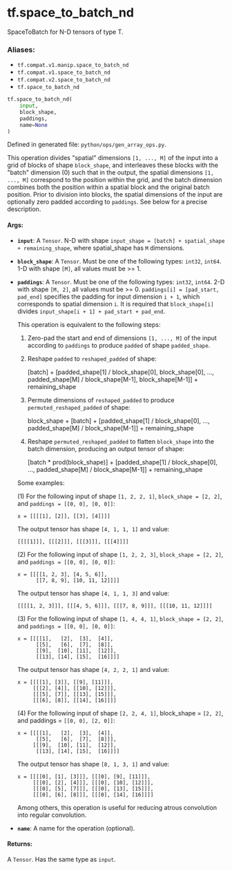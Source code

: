 <div itemscope itemtype="http://developers.google.com/ReferenceObject">
<meta itemprop="name" content="tf.space_to_batch_nd" />
<meta itemprop="path" content="Stable" />
</div>

# tf.space_to_batch_nd

SpaceToBatch for N-D tensors of type T.

### Aliases:

* `tf.compat.v1.manip.space_to_batch_nd`
* `tf.compat.v1.space_to_batch_nd`
* `tf.compat.v2.space_to_batch_nd`
* `tf.space_to_batch_nd`

``` python
tf.space_to_batch_nd(
    input,
    block_shape,
    paddings,
    name=None
)
```



Defined in generated file: `python/ops/gen_array_ops.py`.

<!-- Placeholder for "Used in" -->

This operation divides "spatial" dimensions `[1, ..., M]` of the input into a
grid of blocks of shape `block_shape`, and interleaves these blocks with the
"batch" dimension (0) such that in the output, the spatial dimensions
`[1, ..., M]` correspond to the position within the grid, and the batch
dimension combines both the position within a spatial block and the original
batch position.  Prior to division into blocks, the spatial dimensions of the
input are optionally zero padded according to `paddings`.  See below for a
precise description.

#### Args:


* <b>`input`</b>: A `Tensor`.
  N-D with shape `input_shape = [batch] + spatial_shape + remaining_shape`,
  where spatial_shape has `M` dimensions.
* <b>`block_shape`</b>: A `Tensor`. Must be one of the following types: `int32`, `int64`.
  1-D with shape `[M]`, all values must be >= 1.
* <b>`paddings`</b>: A `Tensor`. Must be one of the following types: `int32`, `int64`.
  2-D with shape `[M, 2]`, all values must be >= 0.
    `paddings[i] = [pad_start, pad_end]` specifies the padding for input dimension
    `i + 1`, which corresponds to spatial dimension `i`.  It is required that
    `block_shape[i]` divides `input_shape[i + 1] + pad_start + pad_end`.

  This operation is equivalent to the following steps:

  1. Zero-pad the start and end of dimensions `[1, ..., M]` of the
     input according to `paddings` to produce `padded` of shape `padded_shape`.

  2. Reshape `padded` to `reshaped_padded` of shape:

       [batch] +
       [padded_shape[1] / block_shape[0],
         block_shape[0],
        ...,
        padded_shape[M] / block_shape[M-1],
        block_shape[M-1]] +
       remaining_shape

  3. Permute dimensions of `reshaped_padded` to produce
     `permuted_reshaped_padded` of shape:

       block_shape +
       [batch] +
       [padded_shape[1] / block_shape[0],
        ...,
        padded_shape[M] / block_shape[M-1]] +
       remaining_shape

  4. Reshape `permuted_reshaped_padded` to flatten `block_shape` into the batch
     dimension, producing an output tensor of shape:

       [batch * prod(block_shape)] +
       [padded_shape[1] / block_shape[0],
        ...,
        padded_shape[M] / block_shape[M-1]] +
       remaining_shape

  Some examples:

  (1) For the following input of shape `[1, 2, 2, 1]`, `block_shape = [2, 2]`, and
      `paddings = [[0, 0], [0, 0]]`:

  ```
  x = [[[[1], [2]], [[3], [4]]]]
  ```

  The output tensor has shape `[4, 1, 1, 1]` and value:

  ```
  [[[[1]]], [[[2]]], [[[3]]], [[[4]]]]
  ```

  (2) For the following input of shape `[1, 2, 2, 3]`, `block_shape = [2, 2]`, and
      `paddings = [[0, 0], [0, 0]]`:

  ```
  x = [[[[1, 2, 3], [4, 5, 6]],
        [[7, 8, 9], [10, 11, 12]]]]
  ```

  The output tensor has shape `[4, 1, 1, 3]` and value:

  ```
  [[[[1, 2, 3]]], [[[4, 5, 6]]], [[[7, 8, 9]]], [[[10, 11, 12]]]]
  ```

  (3) For the following input of shape `[1, 4, 4, 1]`, `block_shape = [2, 2]`, and
      `paddings = [[0, 0], [0, 0]]`:

  ```
  x = [[[[1],   [2],  [3],  [4]],
        [[5],   [6],  [7],  [8]],
        [[9],  [10], [11],  [12]],
        [[13], [14], [15],  [16]]]]
  ```

  The output tensor has shape `[4, 2, 2, 1]` and value:

  ```
  x = [[[[1], [3]], [[9], [11]]],
       [[[2], [4]], [[10], [12]]],
       [[[5], [7]], [[13], [15]]],
       [[[6], [8]], [[14], [16]]]]
  ```

  (4) For the following input of shape `[2, 2, 4, 1]`, block_shape = `[2, 2]`, and
      paddings = `[[0, 0], [2, 0]]`:

  ```
  x = [[[[1],   [2],  [3],  [4]],
        [[5],   [6],  [7],  [8]]],
       [[[9],  [10], [11],  [12]],
        [[13], [14], [15],  [16]]]]
  ```

  The output tensor has shape `[8, 1, 3, 1]` and value:

  ```
  x = [[[[0], [1], [3]]], [[[0], [9], [11]]],
       [[[0], [2], [4]]], [[[0], [10], [12]]],
       [[[0], [5], [7]]], [[[0], [13], [15]]],
       [[[0], [6], [8]]], [[[0], [14], [16]]]]
  ```

  Among others, this operation is useful for reducing atrous convolution into
  regular convolution.
* <b>`name`</b>: A name for the operation (optional).


#### Returns:

A `Tensor`. Has the same type as `input`.
